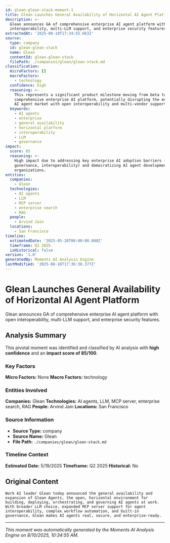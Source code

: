 ```yaml
---
id: glean-glean-stack-moment-1
title: Glean Launches General Availability of Horizontal AI Agent Platform
description: >-
  Glean announces GA of comprehensive enterprise AI agent platform with open
  interoperability, multi-LLM support, and enterprise security features.
extractedAt: '2025-08-10T17:34:55.663Z'
source:
  type: company
  id: glean-glean-stack
  name: Glean
  contentId: glean-glean-stack
  filePath: ./companies/glean/glean-stack.md
classification:
  microFactors: []
  macroFactors:
    - technology
  confidence: high
  reasoning: >-
    This represents a significant product milestone moving from beta to GA for a
    comprehensive enterprise AI platform, potentially disrupting the enterprise
    AI agent market with open interoperability and multi-vendor support.
  keywords:
    - AI agents
    - enterprise
    - general availability
    - horizontal platform
    - interoperability
    - LLM
    - governance
impact:
  score: 85
  reasoning: >-
    High impact due to addressing key enterprise AI adoption barriers (security,
    governance, interoperability) and democratizing AI agent development across
    organizations.
entities:
  companies:
    - Glean
  technologies:
    - AI agents
    - LLM
    - MCP server
    - enterprise search
    - RAG
  people:
    - Arvind Jain
  locations:
    - San Francisco
timeline:
  estimatedDate: '2025-05-20T00:00:00.000Z'
  timeframe: Q2 2025
  isHistorical: false
version: '1.0'
generatedBy: Moments AI Analysis Engine
lastModified: '2025-08-10T17:36:30.377Z'
---
```

# Glean Launches General Availability of Horizontal AI Agent Platform

Glean announces GA of comprehensive enterprise AI agent platform with open interoperability, multi-LLM support, and enterprise security features.

## Analysis Summary

This pivotal moment was identified and classified by AI analysis with **high confidence** and an **impact score of 85/100**.

### Key Factors

**Micro Factors:** None
**Macro Factors:** technology

### Entities Involved

**Companies:** Glean
**Technologies:** AI agents, LLM, MCP server, enterprise search, RAG
**People:** Arvind Jain
**Locations:** San Francisco

### Source Information

- **Source Type:** company
- **Source Name:** Glean
- **File Path:** `./companies/glean/glean-stack.md`

### Timeline Context

**Estimated Date:** 5/19/2025
**Timeframe:** Q2 2025
**Historical:** No

## Original Content

```
Work AI leader Glean today announced the general availability and expansion of Glean Agents, the open, horizontal environment for building, deploying, orchestrating, and governing AI agents at work. With broader LLM choice, expanded MCP server support for agent interoperability, complex workflow automation, and built-in governance, Glean makes AI agents real, secure, and enterprise-ready.
```

---

*This moment was automatically generated by the Moments AI Analysis Engine on 8/10/2025, 10:34:55 AM.*
